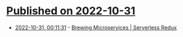 # [Published on 2022-10-31](index.md)

* [2022-10-31, 00:11:31](https://lobste.rs/s/otyize/brewing_microservices_serverless_redux) - [Brewing Microservices | Serverless Redux](https://filibuster.transistor.fm/episodes/serverless-redux-halloween-edition)
